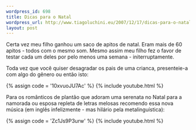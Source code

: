 ```yaml
--- 
wordpress_id: 698
title: Dicas para o Natal
wordpress_url: http://www.tiagoluchini.eu/2007/12/17/dicas-para-o-natal/
layout: post
---
```

Certa vez meu filho ganhou um saco de apitos de natal. Eram mais de 60 apitos - todos com o mesmo som. Mesmo assim meu filho fez o favor de testar cada um deles por pelo menos uma semana - initerruptamente.

Toda vez que você quiser desagradar os pais de uma crianca, presenteie-a com algo do gênero ou então isto:

{% assign code = '10xvuoJU7Ac' %}
{% include youtube.html %}

Para os românticos de plantão que adoram uma serenata no Natal para a namorada ou esposa repleta de letras melosas recomendo essa nova música (em inglês infelizmente - mas hilário pela metalinguística):

{% assign code = 'Zc1Js9P3urw' %}
{% include youtube.html %}

